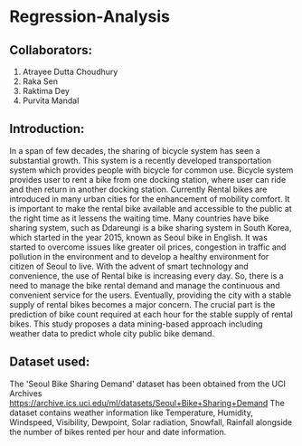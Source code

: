 # Regression-Analysis
## Collaborators:
1) Atrayee Dutta Choudhury
2) Raka Sen
3) Raktima Dey
4) Purvita Mandal
## Introduction:
In a span of few decades, the sharing of bicycle system has seen a substantial growth. This system is a recently developed transportation system which provides people with bicycle for common use. Bicycle system provides user to rent a bike from one docking station, where user can ride and then return in another docking station. Currently Rental bikes are introduced in many urban cities for the enhancement of mobility comfort. It is important to make the rental bike available and accessible to the public at the right time as it lessens the waiting time. Many countries have bike sharing system, such as Ddareungi is a bike sharing system in South Korea, which started in the year 2015, known as Seoul bike in English. It was started to overcome issues like greater oil prices, congestion in traffic and pollution in the environment and to develop a healthy environment for citizen of Seoul to live. With the advent of smart technology and convenience, the use of Rental bike is increasing every day. So, there is a need to manage the bike rental demand and manage the continuous and convenient service for the users. Eventually, providing the city with a stable supply of rental bikes becomes a major concern. The crucial part is the prediction of bike count required at each hour for the stable supply of rental bikes. This study proposes a data mining-based approach including weather data to predict whole city public bike demand. 
## Dataset used:
The 'Seoul Bike Sharing Demand' dataset has been obtained from the UCI Archives https://archive.ics.uci.edu/ml/datasets/Seoul+Bike+Sharing+Demand
The dataset contains weather information like Temperature, Humidity, Windspeed, Visibility, Dewpoint, Solar radiation, Snowfall, Rainfall alongside the number of bikes rented per hour and date information.
